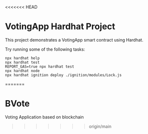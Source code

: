 <<<<<<< HEAD
# VotingApp Hardhat Project

This project demonstrates a VotingApp smart contract using Hardhat.

Try running some of the following tasks:

```shell
npx hardhat help
npx hardhat test
REPORT_GAS=true npx hardhat test
npx hardhat node
npx hardhat ignition deploy ./ignition/modules/Lock.js
```
=======
# BVote
Voting Application based on blockchain
>>>>>>> origin/main
